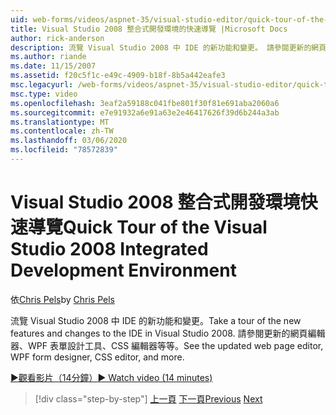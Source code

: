 ```yaml
---
uid: web-forms/videos/aspnet-35/visual-studio-editor/quick-tour-of-the-visual-studio-2008-integrated-development-environment
title: Visual Studio 2008 整合式開發環境的快速導覽 |Microsoft Docs
author: rick-anderson
description: 流覽 Visual Studio 2008 中 IDE 的新功能和變更。 請參閱更新的網頁編輯器、WPF 表單設計工具、CSS 編輯器等等。
ms.author: riande
ms.date: 11/15/2007
ms.assetid: f20c5f1c-e49c-4909-b18f-8b5a442eafe3
msc.legacyurl: /web-forms/videos/aspnet-35/visual-studio-editor/quick-tour-of-the-visual-studio-2008-integrated-development-environment
msc.type: video
ms.openlocfilehash: 3eaf2a59188c041fbe801f30f81e691aba2060a6
ms.sourcegitcommit: e7e91932a6e91a63e2e46417626f39d6b244a3ab
ms.translationtype: MT
ms.contentlocale: zh-TW
ms.lasthandoff: 03/06/2020
ms.locfileid: "78572839"
---
```

# <a name="quick-tour-of-the-visual-studio-2008-integrated-development-environment"></a><span data-ttu-id="830d8-104">Visual Studio 2008 整合式開發環境快速導覽</span><span class="sxs-lookup"><span data-stu-id="830d8-104">Quick Tour of the Visual Studio 2008 Integrated Development Environment</span></span>

<span data-ttu-id="830d8-105">依[Chris Pels](https://twitter.com/chrispels)</span><span class="sxs-lookup"><span data-stu-id="830d8-105">by [Chris Pels](https://twitter.com/chrispels)</span></span>

<span data-ttu-id="830d8-106">流覽 Visual Studio 2008 中 IDE 的新功能和變更。</span><span class="sxs-lookup"><span data-stu-id="830d8-106">Take a tour of the new features and changes to the IDE in Visual Studio 2008.</span></span> <span data-ttu-id="830d8-107">請參閱更新的網頁編輯器、WPF 表單設計工具、CSS 編輯器等等。</span><span class="sxs-lookup"><span data-stu-id="830d8-107">See the updated web page editor, WPF form designer, CSS editor, and more.</span></span>

[<span data-ttu-id="830d8-108">&#9654;觀看影片（14分鐘）</span><span class="sxs-lookup"><span data-stu-id="830d8-108">&#9654; Watch video (14 minutes)</span></span>](https://channel9.msdn.com/Blogs/ASP-NET-Site-Videos/quick-tour-of-the-visual-studio-2008-integrated-development-environment)

> [!div class="step-by-step"]
> <span data-ttu-id="830d8-109">[上一頁](intellisense-for-jscript-and-aspnet-ajax.md)
> [下一頁](creating-and-modifying-a-css-file.md)</span><span class="sxs-lookup"><span data-stu-id="830d8-109">[Previous](intellisense-for-jscript-and-aspnet-ajax.md)
[Next](creating-and-modifying-a-css-file.md)</span></span>
